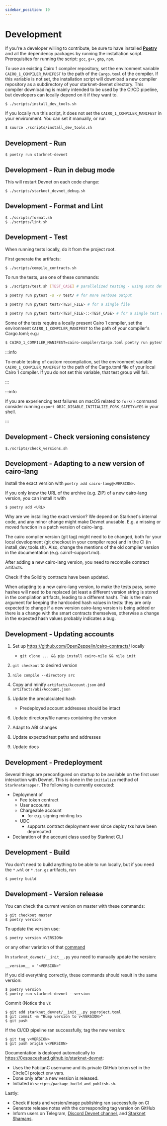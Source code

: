 ```yaml
---
sidebar_position: 19
---
```


# Development

If you're a developer willing to contribute, be sure to have installed [**Poetry**](https://pypi.org/project/poetry/) and all the dependency packages by running the installation script. Prerequisites for running the script: `gcc`, `g++`, `gmp`, `npm`.

To use an existing Cairo 1 compiler repository, set the environment variable `CAIRO_1_COMPILER_MANIFEST` to the path of the `Cargo.toml` of the compiler. If this variable is not set, the installation script will download a new compiler repository as a subdirectory of your starknet-devnet directory. This compiler downloading is mainly intended to be used by the CI/CD pipeline, but developers can locally depend on it if they want to.

```bash
$ ./scripts/install_dev_tools.sh
```

If you locally run this script, it does not set the `CAIRO_1_COMPILER_MANIFEST` in your environment. You can set it manually, or run

```bash
$ source ./scripts/install_dev_tools.sh
```

## Development - Run

```text
$ poetry run starknet-devnet
```

## Development - Run in debug mode

This will restart Devnet on each code change:

```text
$ ./scripts/starknet_devnet_debug.sh
```

## Development - Format and Lint

```text
$ ./scripts/format.sh
$ ./scripts/lint.sh
```

## Development - Test

When running tests locally, do it from the project root.

First generate the artifacts:

```bash
$ ./scripts/compile_contracts.sh
```

To run the tests, use one of these commands:

```bash
$ ./scripts/test.sh [TEST_CASE] # parallelized testing - using auto detected number of CPU cores

$ poetry run pytest -s -v test/ # for more verbose output

$ poetry run pytest test/<TEST_FILE> # for a single file

$ poetry run pytest test/<TEST_FILE>::<TEST_CASE> # for a single test case
```

Some of the tests require a locally present Cairo 1 compiler, set the environment `CAIRO_1_COMPILER_MANIFEST` to the path of your compiler's Cargo.toml; e.g.:

```bash
$ CAIRO_1_COMPILER_MANIFEST=cairo-compiler/Cargo.toml poetry run pytest
```

:::info

To enable testing of custom recompilation, set the environment variable `CAIRO_1_COMPILER_MANIFEST` to the path of the Cargo.toml file of your local Cairo 1 compiler. If you do not set this variable, that test group will fail.

:::

:::info

If you are experiencing test failures on macOS related to `fork()` command
consider running `export OBJC_DISABLE_INITIALIZE_FORK_SAFETY=YES` in your shell.

:::

## Development - Check versioning consistency

```
$./scripts/check_versions.sh
```

## Development - Adapting to a new version of cairo-lang

Install the exact version with `poetry add cairo-lang@<VERSION>`.

If you only know the URL of the archive (e.g. ZIP) of a new cairo-lang version, you can install it with

```
$ poetry add <URL>
```

Why are we installing the exact version? We depend on Starknet's internal code, and any minor change might make Devnet unusable. E.g. a missing or moved function in a patch version of cairo-lang.

The cairo compiler version (git tag) might need to be changed, both for your local development (git checkout in your compiler repo) and in the CI (in install_dev_tools.sh). Also, change the mentions of the old compiler version in the documentation (e.g. cairo1-support.md).

After adding a new cairo-lang version, you need to recompile contract artifacts.

Check if the Solidity contracts have been updated.

When adapting to a new cairo-lang version, to make the tests pass, some hashes will need to be replaced (at least a different version string is stored in the compilation artifacts, leading to a different hash). This is the main argument for keeping the hardcoded hash values in tests: they are only expected to change if a new version cairo-lang version is being added or there is a change with the smart contracts themselves, otherwise a change in the expected hash values probably indicates a bug.

## Development - Updating accounts

1. Set up https://github.com/OpenZeppelin/cairo-contracts/ locally

   - `git clone ... && pip install cairo-nile && nile init`

2. `git checkout` to desired version
3. `nile compile --directory src`
4. Copy and minify `artifacts/Account.json` and `artifacts/abi/Account.json`
5. Update the precalculated hash

   - Predeployed account addresses should be intact

6. Update directory/file names containing the version
7. Adapt to ABI changes
8. Update expected test paths and addresses
9. Update docs

## Development - Predeployment

Several things are preconfigured on startup to be available on the first user interaction with Devnet. This is done in the `initialize` method of `StarknetWrapper`. The following is currently executed:

- Deployment of
  - Fee token contract
  - User accounts
  - Chargeable account
    - for e.g. signing minting txs
  - UDC
    - supports contract deployment ever since deploy txs have been deprecated
- Declaration of the account class used by Starknet CLI

## Development - Build

You don't need to build anything to be able to run locally, but if you need the `*.whl` or `*.tar.gz` artifacts, run

```text
$ poetry build
```

## Development - Version release

You can check the current version on master with these commands:

```text
$ git checkout master
$ poetry version
```

To update the version use:

```
$ poetry version <VERSION>
```

or any other variation of that [command](https://python-poetry.org/docs/cli/#version)

In `starknet_devnet/__init__.py` you need to manually update the version:

```
__version__ = "<VERSION>"
```

If you did everything correctly, these commands should result in the same version:

```
$ poetry version
$ poetry run starknet-devnet --version
```

Commit (Notice the `v`):

```
$ git add starknet_devnet/__init__.py pyproject.toml
$ git commit -m "Bump version to v<VERSION>"
$ git push
```

If the CI/CD pipeline ran successfully, tag the new version:

```
$ git tag v<VERSION>
$ git push origin v<VERSION>
```

Documentation is deployed automatically to https://0xspaceshard.github.io/starknet-devnet:

- Uses the FabijanC username and its private GitHub token set in the CircleCI project env vars.
- Done only after a new version is released.
- Initiated in `scripts/package_build_and_publish.sh`.

Lastly:

- Check if tests and version/image publishing ran successfully on CI
- Generate release notes with the corresponding tag version on GitHub
- Inform users on Telegram, [Discord Devnet channel](https://discord.com/channels/793094838509764618/985824027950055434), and [Starknet Shamans](https://community.starknet.io/t/starknet-devnet/69).
